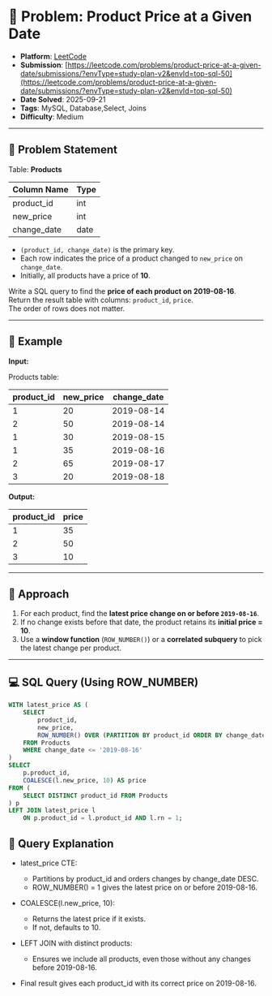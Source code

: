 # 🧲 Problem: Product Price at a Given Date

- **Platform**: [LeetCode](https://leetcode.com/problems/product-price-at-a-given-date/description/?envType=study-plan-v2&envId=top-sql-50)
- **Submission**: [https://leetcode.com/problems/product-price-at-a-given-date/submissions/?envType=study-plan-v2&envId=top-sql-50](https://leetcode.com/problems/product-price-at-a-given-date/submissions/?envType=study-plan-v2&envId=top-sql-50)
- **Date Solved**: 2025-09-21
- **Tags**: MySQL, Database,Select, Joins
- **Difficulty**: Medium

---


## 📌 Problem Statement
Table: **Products**

| Column Name | Type |
|-------------|------|
| product_id  | int  |
| new_price   | int  |
| change_date | date |

- `(product_id, change_date)` is the primary key.  
- Each row indicates the price of a product changed to `new_price` on `change_date`.  
- Initially, all products have a price of **10**.  

Write a SQL query to find the **price of each product on 2019-08-16**.  
Return the result table with columns: `product_id`, `price`.  
The order of rows does not matter.

---

## 📝 Example

**Input:**

Products table:  

| product_id | new_price | change_date |
|------------|-----------|-------------|
| 1          | 20        | 2019-08-14  |
| 2          | 50        | 2019-08-14  |
| 1          | 30        | 2019-08-15  |
| 1          | 35        | 2019-08-16  |
| 2          | 65        | 2019-08-17  |
| 3          | 20        | 2019-08-18  |

**Output:**

| product_id | price |
|------------|-------|
| 1          | 35    |
| 2          | 50    |
| 3          | 10    |

---

## 🚀 Approach
1. For each product, find the **latest price change on or before `2019-08-16`**.  
2. If no change exists before that date, the product retains its **initial price = 10**.  
3. Use a **window function** (`ROW_NUMBER()`) or a **correlated subquery** to pick the latest change per product.  

---

## 💻 SQL Query (Using ROW_NUMBER)

```sql
WITH latest_price AS (
    SELECT 
        product_id,
        new_price,
        ROW_NUMBER() OVER (PARTITION BY product_id ORDER BY change_date DESC) AS rn
    FROM Products
    WHERE change_date <= '2019-08-16'
)
SELECT 
    p.product_id,
    COALESCE(l.new_price, 10) AS price
FROM (
    SELECT DISTINCT product_id FROM Products
) p
LEFT JOIN latest_price l
    ON p.product_id = l.product_id AND l.rn = 1;
```

## 🔎 Query Explanation

- latest_price CTE:
  - Partitions by product_id and orders changes by change_date DESC.
  - ROW_NUMBER() = 1 gives the latest price on or before 2019-08-16.

- COALESCE(l.new_price, 10):
  - Returns the latest price if it exists.
  - If not, defaults to 10.

- LEFT JOIN with distinct products:
  - Ensures we include all products, even those without any changes before 2019-08-16.

- Final result gives each product_id with its correct price on 2019-08-16.

